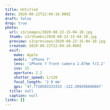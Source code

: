 ```yaml
---
title: Untitled
date: 2020-08-22T22:04:10.000Z
draft: false
drop: true
photo:
  url: s3/images/2020-08-22-15-04-10.jpg
  thumb: s3/thumbs/2020-08-22-15-04-10.jpg
  preview: s3/previews/2020-08-22-15-04-10.jpg
  created: 2020-08-22T22:04:10.000Z
  exif:
    make: Apple
    model: 'iPhone 7'
    lens: 'iPhone 7 front camera 2.87mm f/2.2'
    iso: 25
    aperture: 2.2
    shutter_speed: 1/120
    focal_length: '2.9 mm'
    gps: '47.7728583333333 -122.209266666667'
  title: null
  caption: null
links: []
---
```

